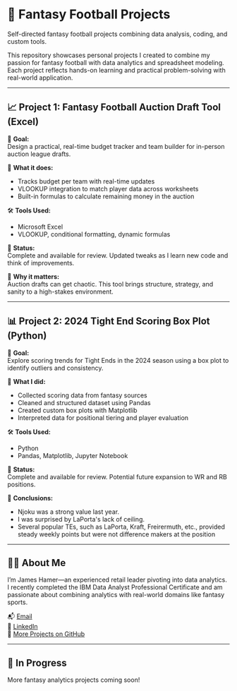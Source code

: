 # 🏈 Fantasy Football Projects  
Self-directed fantasy football projects combining data analysis, coding, and custom tools.

This repository showcases personal projects I created to combine my passion for fantasy football with data analytics and spreadsheet modeling. Each project reflects hands-on learning and practical problem-solving with real-world application.

---

## 📈 Project 1: Fantasy Football Auction Draft Tool (Excel)

🎯 **Goal:**  
Design a practical, real-time budget tracker and team builder for in-person auction league drafts.

🧠 **What it does:**  
- Tracks budget per team with real-time updates  
- VLOOKUP integration to match player data across worksheets  
- Built-in formulas to calculate remaining money in the auction

🛠️ **Tools Used:**  
- Microsoft Excel  
- VLOOKUP, conditional formatting, dynamic formulas

🚧 **Status:**  
Complete and available for review. Updated tweaks as I learn new code and think of improvements.

📎 **Why it matters:**  
Auction drafts can get chaotic. This tool brings structure, strategy, and sanity to a high-stakes environment.

---

## 📊 Project 2: 2024 Tight End Scoring Box Plot (Python)

🎯 **Goal:**  
Explore scoring trends for Tight Ends in the 2024 season using a box plot to identify outliers and consistency.

🧠 **What I did:**  
- Collected scoring data from fantasy sources  
- Cleaned and structured dataset using Pandas  
- Created custom box plots with Matplotlib  
- Interpreted data for positional tiering and player evaluation

🛠️ **Tools Used:**  
- Python  
- Pandas, Matplotlib, Jupyter Notebook

🚧 **Status:**  
Complete and available for review. Potential future expansion to WR and RB positions.

📎 **Conclusions:**
- Njoku was a strong value last year.
- I was surprised by LaPorta's lack of ceiling.
- Several popular TEs, such as LaPorta, Kraft, Freirermuth, etc., provided steady weekly points but were not difference makers at the position

---

## 👨‍💻 About Me

I’m James Hamer—an experienced retail leader pivoting into data analytics. I recently completed the IBM Data Analyst Professional Certificate and am passionate about combining analytics with real-world domains like fantasy sports.

📬 [Email](mailto:jhamer85@gmail.com)  
🔗 [LinkedIn](https://www.linkedin.com/in/james-hamer-932868171/)  
🐙 [More Projects on GitHub](https://github.com/jhamer85)

---

## 🚧 In Progress

More fantasy analytics projects coming soon!
